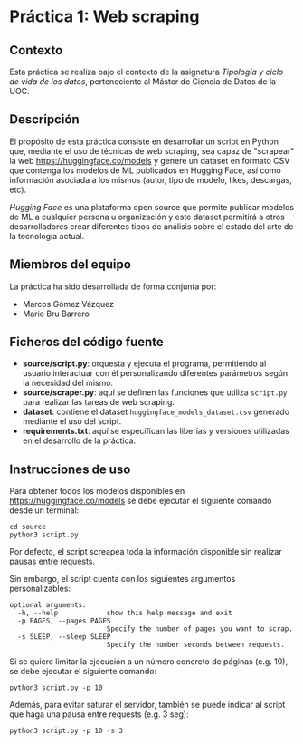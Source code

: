 # Práctica 1: Web scraping

## Contexto
Esta práctica se realiza bajo el contexto de la asignatura _Tipología y ciclo de vida de los datos_, perteneciente al Máster de Ciencia de Datos de la UOC.

## Descripción
El propósito de esta práctica consiste en desarrollar un script en Python que, mediante el uso de técnicas de web scraping, sea capaz de "scrapear" la web https://huggingface.co/models y genere un dataset en formato CSV que contenga los modelos de ML publicados en Hugging Face, así como información asociada a los mismos (autor, tipo de modelo, likes, descargas, etc).

_Hugging Face_ es una plataforma open source que permite publicar modelos de ML a cualquier persona u organización y este dataset  permitirá a otros desarrolladores crear diferentes tipos de análisis sobre el estado del arte de la tecnología actual.

## Miembros del equipo
La práctica ha sido desarrollada de forma conjunta por:
* Marcos Gómez Vázquez
* Mario Bru Barrero

## Ficheros del código fuente
* **source/script.py**:  orquesta y ejecuta el programa, permitiendo al usuario interactuar con él personalizando diferentes parámetros según la necesidad del mismo.
* **source/scraper.py**: aquí se definen las funciones que utiliza `script.py` para realizar las tareas de web scraping.
* **dataset**: contiene el dataset `huggingface_models_dataset.csv` generado mediante el uso del script.
* **requirements.txt**: aquí se especifican las liberías y versiones utilizadas en el desarrollo de la práctica.

## Instrucciones de uso
Para obtener todos los modelos disponibles en https://huggingface.co/models se debe ejecutar el siguiente comando desde un terminal:
```
cd source
python3 script.py
```
Por defecto, el script screapea toda la información disponible sin realizar pausas entre requests.

Sin embargo, el script cuenta con los siguientes argumentos personalizables:
```
optional arguments:
  -h, --help            show this help message and exit
  -p PAGES, --pages PAGES
                        Specify the number of pages you want to scrap.
  -s SLEEP, --sleep SLEEP
                        Specify the number seconds between requests.

```
Si se quiere limitar la ejecución a un número concreto de páginas (e.g. 10), se debe ejecutar el siguiente comando:
```
python3 script.py -p 10
```
Además, para evitar saturar el servidor, también se puede indicar al script que haga una pausa entre requests (e.g. 3 seg):
```
python3 script.py -p 10 -s 3
```


